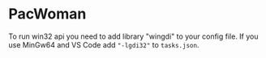 # PacWoman

To run win32 api you need to add library "wingdi" to your config file.
If you use MinGw64 and VS Code add `"-lgdi32"` to `tasks.json`.
